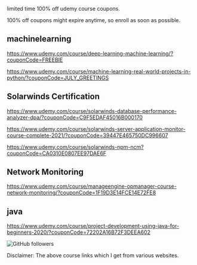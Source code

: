 

limited time 100% off udemy course coupons.

100% off coupons might expire anytime, so enroll as soon as possible.

machinelearning
------------------------
https://www.udemy.com/course/deep-learning-machine-learning/?couponCode=FREEBIE

https://www.udemy.com/course/machine-learning-real-world-projects-in-python/?couponCode=JULY_GREETINGS

Solarwinds Certification
---------------------
https://www.udemy.com/course/solarwinds-database-performance-analyzer-dpa/?couponCode=C9F5EDAF45016B000170

https://www.udemy.com/course/solarwinds-server-application-monitor-course-complete-2021/?couponCode=39447E465750DC996607

https://www.udemy.com/course/solarwinds-npm-ncm?couponCode=CA0310E0807EE97DAE6F

Network Monitoring
----------------------------
https://www.udemy.com/course/manageengine-opmanager-course-network-monitoring/?couponCode=1F19D3E14FCE14E72FE8

java
------------------------
https://www.udemy.com/course/project-development-using-java-for-beginners-2020/?couponCode=72202A16B72F3DEEA602



<img alt="GitHub followers" src="https://img.shields.io/github/followers/josepraveen?style=social">


Disclaimer: The above course links which I get from various websites. 






